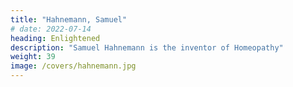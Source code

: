 ```yaml
---
title: "Hahnemann, Samuel"
# date: 2022-07-14
heading: Enlightened
description: "Samuel Hahnemann is the inventor of Homeopathy"
weight: 39
image: /covers/hahnemann.jpg
---
```


